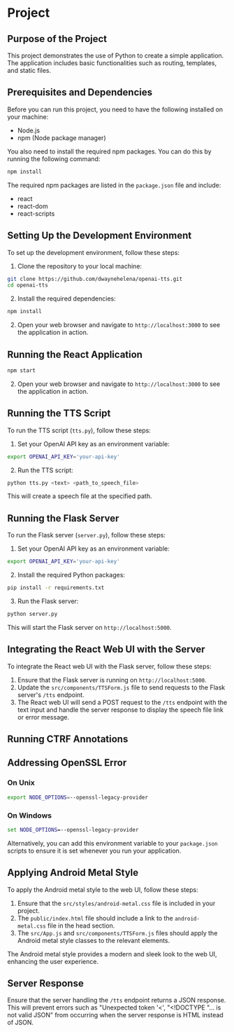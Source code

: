# Project

## Purpose of the Project

This project demonstrates the use of Python to create a simple application. The application includes basic functionalities such as routing, templates, and static files.

## Prerequisites and Dependencies

Before you can run this project, you need to have the following installed on your machine:

- Node.js
- npm (Node package manager)

You also need to install the required npm packages. You can do this by running the following command:

```bash
npm install
```

The required npm packages are listed in the `package.json` file and include:

- react
- react-dom
- react-scripts

## Setting Up the Development Environment

To set up the development environment, follow these steps:

1. Clone the repository to your local machine:

```bash
git clone https://github.com/dwaynehelena/openai-tts.git
cd openai-tts
```

2. Install the required dependencies:

```bash
npm install
```

2. Open your web browser and navigate to `http://localhost:3000` to see the application in action.

## Running the React Application

```bash
npm start
```

2. Open your web browser and navigate to `http://localhost:3000` to see the application in action.

## Running the TTS Script

To run the TTS script (`tts.py`), follow these steps:

1. Set your OpenAI API key as an environment variable:

```bash
export OPENAI_API_KEY='your-api-key'
```

2. Run the TTS script:

```bash
python tts.py <text> <path_to_speech_file>
```

This will create a speech file at the specified path.

## Running the Flask Server

To run the Flask server (`server.py`), follow these steps:

1. Set your OpenAI API key as an environment variable:

```bash
export OPENAI_API_KEY='your-api-key'
```

2. Install the required Python packages:

```bash
pip install -r requirements.txt
```

3. Run the Flask server:

```bash
python server.py
```

This will start the Flask server on `http://localhost:5000`.

## Integrating the React Web UI with the Server

To integrate the React web UI with the Flask server, follow these steps:

1. Ensure that the Flask server is running on `http://localhost:5000`.
2. Update the `src/components/TTSForm.js` file to send requests to the Flask server's `/tts` endpoint.
3. The React web UI will send a POST request to the `/tts` endpoint with the text input and handle the server response to display the speech file link or error message.

## Running CTRF Annotations


## Addressing OpenSSL Error

### On Unix

```bash
export NODE_OPTIONS=--openssl-legacy-provider
```

### On Windows

```cmd
set NODE_OPTIONS=--openssl-legacy-provider
```

Alternatively, you can add this environment variable to your `package.json` scripts to ensure it is set whenever you run your application.

## Applying Android Metal Style

To apply the Android metal style to the web UI, follow these steps:

1. Ensure that the `src/styles/android-metal.css` file is included in your project.
2. The `public/index.html` file should include a link to the `android-metal.css` file in the head section.
3. The `src/App.js` and `src/components/TTSForm.js` files should apply the Android metal style classes to the relevant elements.

The Android metal style provides a modern and sleek look to the web UI, enhancing the user experience.

## Server Response

Ensure that the server handling the `/tts` endpoint returns a JSON response. This will prevent errors such as "Unexpected token '<', "<!DOCTYPE "... is not valid JSON" from occurring when the server response is HTML instead of JSON.
